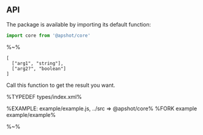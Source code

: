 ## API

The package is available by importing its default function:

```js
import core from '@apshot/core'
```

%~%

```## core
[
  ["arg1", "string"],
  ["arg2?", "boolean"]
]
```

Call this function to get the result you want.

%TYPEDEF types/index.xml%

%EXAMPLE: example/example.js, ../src => @apshot/core%
%FORK example example/example%

%~%